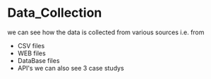 # Data_Collection
we can see how the data is collected from various sources i.e. from<br>
 - CSV files
 - WEB files
 - DataBase files
 - API's
we can also see 3 case studys
